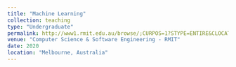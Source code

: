 ```yaml
---
title: "Machine Learning"
collection: teaching
type: "Undergraduate"
permalink: http://www1.rmit.edu.au/browse/;CURPOS=1?STYPE=ENTIRE&CLOCATION=Study+at+RMIT%2F&QRY=%2Btype%3Dflexible+%2Bsubtype%3Dheparta+%2Bkeywords%3D%28COSC2673%29+&course=COSC2673&title=&Search=Search
venue: "Computer Science & Software Engineering - RMIT"
date: 2020
location: "Melbourne, Australia"
---
```


